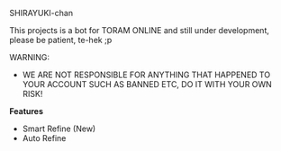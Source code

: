 SHIRAYUKI-chan

This projects is a bot for TORAM ONLINE and still under development, please be patient, te-hek ;p


WARNING:
- WE ARE NOT RESPONSIBLE FOR ANYTHING THAT HAPPENED TO YOUR ACCOUNT SUCH AS BANNED ETC, DO IT WITH YOUR OWN RISK!

**Features**
- Smart Refine (New)
- Auto Refine